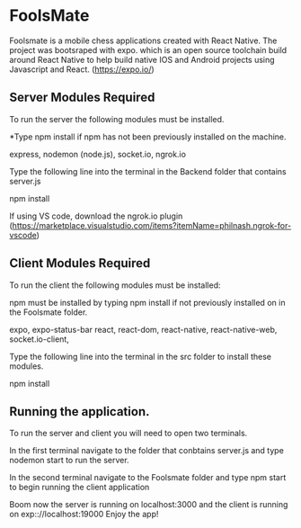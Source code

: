 # FoolsMate

Foolsmate is a mobile chess applications created with React Native. The project was bootsraped with expo. which is an open source toolchain build around React Native to help build native IOS and Android projects using Javascript and React. (https://expo.io/)

## Server Modules Required

To run the server the following modules must be installed.

*Type
npm install
if npm has not been previously installed on the machine.

express,
nodemon (node.js),
socket.io,
ngrok.io

Type the following line into the terminal in the Backend folder that contains server.js

npm install

If using VS code, download the ngrok.io plugin (https://marketplace.visualstudio.com/items?itemName=philnash.ngrok-for-vscode)

## Client Modules Required

To run the client the following modules must be installed:

npm must be installed by typing
npm install
if not previously installed on in the Foolsmate folder.

expo,
expo-status-bar
react,
react-dom,
react-native,
react-native-web,
socket.io-client,

Type the following line into the terminal in the src folder to install these modules.

npm install

## Running the application.

To run the server and client you will need to open two terminals.

In the first terminal navigate to the folder that conbtains server.js and type nodemon start to run the server.

In the second terminal navigate to the Foolsmate folder and type npm start to begin running the client application

Boom now the server is running on localhost:3000 and the client is running on exp:://localhost:19000 Enjoy the app!